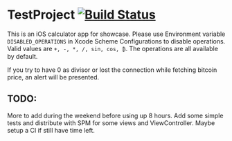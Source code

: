 # TestProject [![Build Status](https://travis-ci.com/menghaozhang/TestProject.svg?branch=main)](https://travis-ci.com/menghaozhang/TestProject)

This is an iOS calculator app for showcase. Please use Environment variable `DISABLED_OPERATIONS` in Xcode Scheme Configurations to disable operations. Valid values are `+, -, *, /, sin, cos, ₿`. The operations are all available by default.

If you try to have 0 as divisor or lost the connection while fetching bitcoin price, an alert will be presented.

## TODO:
More to add during the weekend before using up 8 hours. Add some simple tests and distribute with SPM for some views and ViewController. Maybe setup a CI if still have time left.
